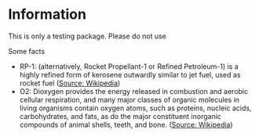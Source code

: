 # Information

This is only a testing package.
Please do not use

Some facts

- RP-1: (alternatively, Rocket Propellant-1 or Refined Petroleum-1) is a highly refined form of kerosene outwardly similar to jet fuel, used as rocket fuel  ([Source: Wikipedia](https://en.wikipedia.org/wiki/RP-1))
- O2: Dioxygen provides the energy released in combustion and aerobic cellular respiration, and many major classes of organic molecules in living organisms contain oxygen atoms, such as proteins, nucleic acids, carbohydrates, and fats, as do the major constituent inorganic compounds of animal shells, teeth, and bone. ([Source: Wikipedia](https://en.wikipedia.org/wiki/Oxygen))
